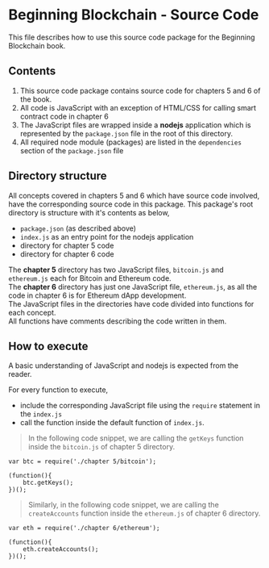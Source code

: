 # Beginning Blockchain - Source Code

This file describes how to use this source code package for the Beginning Blockchain book.

## Contents

1. This source code package contains source code for chapters 5 and 6 of the book.
2. All code is JavaScript with an exception of HTML/CSS for calling smart contract code in chapter 6
3. The JavaScript files are wrapped inside a **nodejs** application which is represented by the `package.json` file in the root of this directory.
4. All required node module (packages) are listed in the `dependencies` section of the `package.json` file

## Directory structure

All concepts covered in chapters 5 and 6 which have source code involved, have the corresponding source code in this package.
This package's root directory is structure with it's contents as below,
* `package.json` (as described above)
* `index.js` as an entry point for the nodejs application
* directory for chapter 5 code
* directory for chapter 6 code

The **chapter 5** directory has two JavaScript files, `bitcoin.js` and `ethereum.js` each for Bitcoin and Ethereum code.  
The **chapter 6** directory has just one JavaScript file, `ethereum.js`, as all the code in chapter 6 is for Ethereum dApp development.  
The JavaScript files in the directories have code divided into functions for each concept.  
All functions have comments describing the code written in them.  

## How to execute

A basic understanding of JavaScript and nodejs is expected from the reader.

For every function to execute,
* include the corresponding JavaScript file using the `require` statement in the `index.js`
* call the function inside the default function of `index.js`.  

> In the following code snippet, we are calling the `getKeys` function inside the `bitcoin.js` of chapter 5 directory.

```
var btc = require('./chapter 5/bitcoin');

(function(){
    btc.getKeys();
})();
```

> Similarly, in the following code snippet, we are calling the `createAccounts` function inside the `ethereum.js` of chapter 6 directory.

```
var eth = require('./chapter 6/ethereum');

(function(){
    eth.createAccounts();
})();
```